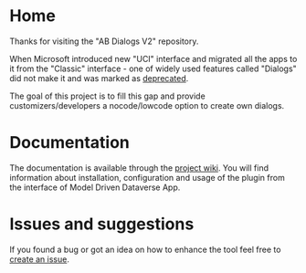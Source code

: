 # Home
Thanks for visiting the "AB Dialogs V2" repository.

When Microsoft introduced new "UCI" interface and migrated all the apps to it from the "Classic" interface - one of widely used features called "Dialogs" did not make it and was marked as [deprecated](https://learn.microsoft.com/en-us/power-platform/important-changes-coming#process-dialogs-are-deprecated).

The goal of this project is to fill this gap and provide customizers/developers a nocode/lowcode option to create own dialogs.

# Documentation
The documentation is available through the [project wiki](../wiki). You will find information about installation, configuration and usage of the plugin from the interface of Model Driven Dataverse App.

# Issues and suggestions
If you found a bug or got an idea on how to enhance the tool feel free to [create an issue](../issues/new).
